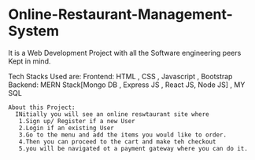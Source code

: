 # Online-Restaurant-Management-System
It is a Web Development Project with all the Software engineering peers Kept in mind.

Tech Stacks Used are:
  Frontend: 
    HTML , CSS , Javascript , Bootstrap
   Backend:
    MERN Stack[Mongo DB , Express JS , React JS, Node JS] , 
    MY SQL
    
    
    About this Project:
      INitially you will see an online reswtaurant site where
       1.Sign up/ Register if a new User
       2.Login if an existing User
       3.Go to the menu and add the items you would like to order.
       4.Then you can proceed to the cart and make teh checkout
       5.you will be navigated ot a payment gateway where you can do it.
